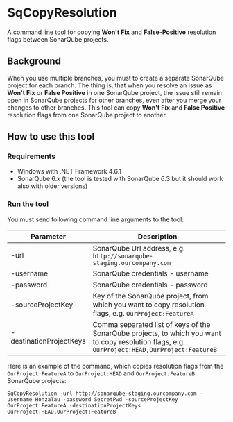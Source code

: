 # SqCopyResolution
A command line tool for copying **Won't Fix** and **False-Positive** resolution flags between SonarQube projects.

## Background
When you use multiple branches, you must to create a separate SonarQube project for each branch. The thing is, that when you resolve an issue as **Won't Fix** or **False Positive** in one SonarQube project, the issue still remain open in SonarQube projects for other branches, even after you merge your changes to other branches. This tool can copy **Won't Fix** and **False Positive** resolution flags from one SonarQube project to another.

## How to use this tool
### Requirements
- Windows with .NET Framework 4.6.1
- SonarQube 6.x (the tool is tested with SonarQube 6.3 but it should work also with older versions)

### Run the tool
You must send following command line arguments to the tool:

|Parameter|Description|
|---|---|
|-url|SonarQube Url address, e.g. `http://sonarqube-staging.ourcompany.com`|
|-username|SonarQube credentials - username|
|-password|SonarQube credentials - password|
|-sourceProjectKey|Key of the SonarQube project, from which you want to copy resolution flags, e.g. `OurProject:FeatureA`|
|-destinationProjectKeys|Comma separated list of keys of the SonarQube projects, to which you want to copy resolution flags, e.g. `OurProject:HEAD,OurProject:FeatureB`|

Here is an example of the command, which copies resolution flags from the `OurProject:FeatureA` to `OurProject:HEAD` and `OurProject:FeatureB` SonarQube projects:
```
SqCopyResolution -url http://sonarqube-staging.ourcompany.com -username HonzaTau -password SecretPwd -sourceProjectKey OurProject:FeatureA -destinationProjectKeys OurProject:HEAD,OurProject:FeatureB
```
